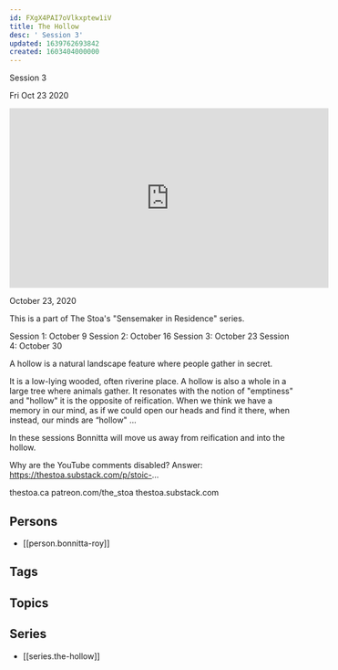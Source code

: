 ```yaml
---
id: FXgX4PAI7oVlkxptew1iV
title: The Hollow
desc: ' Session 3'
updated: 1639762693842
created: 1603404000000
---
```



 Session 3

Fri Oct 23 2020

<iframe width="560" height="315" src="https://www.youtube.com/embed/AaoXkbFOy6g" title="The Hollow: Session 3 w/ Bonnitta Roy" frameborder="0" allow="accelerometer; autoplay; clipboard-write; encrypted-media; gyroscope; picture-in-picture" allowfullscreen ></iframe>

October 23, 2020

This is a part of The Stoa's "Sensemaker in Residence" series. 

Session 1: October 9
Session 2: October 16
Session 3: October 23
Session 4: October 30

A hollow is a natural landscape feature where people gather in secret.

It is a low-lying wooded, often riverine place. A hollow is also a whole in a large tree where animals gather. It resonates with the notion of "emptiness" and "hollow" it is the opposite of reification. When we think we have a memory in our mind, as if we could open our heads and find it there, when instead, our minds are “hollow" …

In these sessions Bonnitta will move us away from reification and into the hollow.

Why are the YouTube comments disabled? Answer: https://thestoa.substack.com/p/stoic-...

thestoa.ca
patreon.com/the_stoa
thestoa.substack.com

## Persons

- [[person.bonnitta-roy]]

## Tags



## Topics



## Series

- [[series.the-hollow]]

